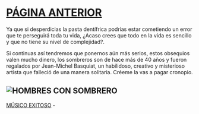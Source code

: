 # [PÁGINA ANTERIOR](CUENTOORIGINAL)
Ya que si desperdicias la pasta dentífrica podrías estar cometiendo un error que te perseguirá toda tu vida, ¿Acaso crees que todo en la vida es sencillo y que no tiene su nivel de complejidad?.

Si continuas así tendremos que ponernos aún más serios, estos obsequios valen mucho dinero, los sombreros son de hace más de 40 años y fueron regalados por Jean-Michel Basquiat, un habilidoso, creativo y misterioso artista que falleció de una manera solitaria. Créeme la vas a pagar cronopio.

![HOMBRES CON SOMBRERO](https://www.neoteo.com/wp-content/uploads/2019/03/logo-28.jpg)
---
[MÚSICO EXITOSO](FINAL2.1.md) - 


